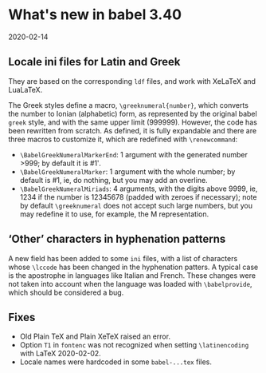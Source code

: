 # What's new in babel 3.40

2020-02-14

## Locale ini files for Latin and Greek

They are based on the corresponding `ldf` files, and work with XeLaTeX and LuaLaTeX.

The Greek styles define a macro, `\greeknumeral{number}`, which converts the number to Ionian (alphabetic) form, as represented by the original babel `greek` style, and with the same upper limit (999999). However, the code has been rewritten from scratch. As defined, it is fully expandable and there are three macros to customize it, which are redefined with `\renewcommand`:
* `\BabelGreekNumeralMarkerEnd`: 1 argument with the generated number >999; by default it is #1ʹ.
* `\BabelGreekNumeralMarker`: 1 argument with the whole number; by default is #1, ie, do nothing, but you may add an overline.
* `\BabelGreekNumeralMiriads`: 4 arguments, with the digits above 9999, ie, 1234 if the number is 12345678 (padded with zeroes if necessary); note by default `\greeknumeral` does not accept such large numbers, but you may redefine it to use, for example, the M representation.

## ‘Other’ characters in hyphenation patterns

A new field has been added to some `ini` files, with a list of characters whose `\lccode` has been changed in the hyphenation patters. A typical case is the apostrophe in languages like Italian and French. These changes were not taken into account when the language was loaded with `\babelprovide`, which should be considered a bug.

## Fixes

* Old Plain TeX and Plain XeTeX raised an error.
* Option `T1` in `fontenc` was not recognized when setting `\latinencoding` with LaTeX 2020-02-02.
* Locale names were hardcoded in some `babel-...tex` files.

  